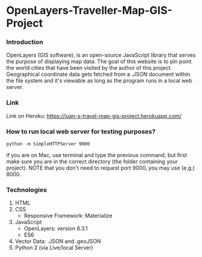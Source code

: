 # OpenLayers-Traveller-Map-GIS-Project

### Introduction

OpenLayers (GIS software), is an open-source JavaScript library that serves the
purpose of displaying map data. The goal of this website is to pin point the world
cities that have been visited by the author of this project. Geographical coordinate 
data gets fetched from a .JSON document within the file system and it's viewable as 
long as the program runs in a local web server.

### Link
Link on Heroku: https://juan-s-travel-map-gis-project.herokuapp.com/

### How to run local web server for testing purposes?

`python -m SimpleHTTPServer 9000`

if you are on Mac, use terminal and type the previous command; but first 
make sure you are in the correct directory (the folder containing your project).
NOTE that you don't need to request port 9000, you may use (e.g.) 8000.

### Technologies

1. HTML
2. CSS
   * Responsive Framework: Materialize
3. JavaScript
   * OpenLayers: version 6.3.1
   * ES6
4. Vector Data: .JSON and .geoJSON
5. Python 2 (via Live/local Server)
